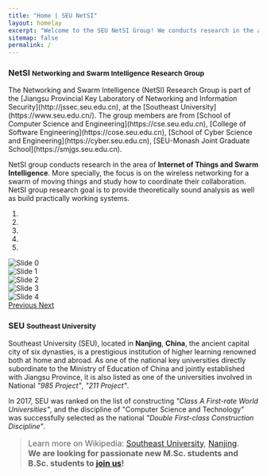 ```yaml
---
title: "Home | SEU NetSI"
layout: homelay
excerpt: "Welcome to the SEU NetSI Group! We conducts research in the area of Internet of Things and Swarm Intelligence. Our goal is to provide theoretically sound analysis as well as build practically working systems."
sitemap: false
permalink: /
---
```


<div class="page-container">
<div class="page-header">
  <h3>NetSI <small>Networking and Swarm Intelligence Research Group</small></h3>
</div>

<div class="justify-text">
The Networking and Swarm Intelligence (NetSI) Research Group is part of the [Jiangsu Provincial Key Laboratory of Networking and Information Security](http://jssec.seu.edu.cn), 
at the [Southeast University](https://www.seu.edu.cn/). 
The group members are from 
[School of Computer Science and Engineering](https://cse.seu.edu.cn), 
[College of Software Engineering](https://cose.seu.edu.cn), 
[School of Cyber Science and Engineering](https://cyber.seu.edu.cn), 
[SEU-Monash Joint Graduate School](https://smjgs.seu.edu.cn).

NetSI group conducts research in the area of <b>Internet of Things and Swarm Intelligence</b>.
More specially, the focus is on the wireless networking for a swarm of moving things and study how to coordinate their collaboration.
NetSI group research goal is to provide theoretically sound analysis as well as build practically working systems.
</div>
<div markdown="0" id="carousel" class="carousel slide home-carousel" data-ride="carousel" data-interval="4000" data-pause="hover" >
    <!-- Menu -->
    <ol class="carousel-indicators">
        <li data-target="#carousel" data-slide-to="0" class="active"></li>
        <li data-target="#carousel" data-slide-to="1"></li>
        <li data-target="#carousel" data-slide-to="2"></li>
        <li data-target="#carousel" data-slide-to="3"></li>
        <li data-target="#carousel" data-slide-to="4"></li>
    </ol>
    <!-- Items -->
    <div class="carousel-inner" markdown="0">
        <div class="item active">
            <img class="img-responsive img-rounded" src="{{ site.url }}{{ site.baseurl }}/images/homepic/slider/devswarms.jpeg" alt="Slide 0" />
        </div>
        <div class="item">
            <img class="img-responsive img-rounded" src="{{ site.url }}{{ site.baseurl }}/images/homepic/slider/slide4.png" alt="Slide 1" />
        </div>
        <div class="item">
            <img class="img-responsive img-rounded" src="{{ site.url }}{{ site.baseurl }}/images/homepic/slider/slide1.png" alt="Slide 2" />
        </div>
        <div class="item">
            <img class="img-responsive img-rounded" src="{{ site.url }}{{ site.baseurl }}/images/homepic/slider/slide2.png" alt="Slide 3" />
        </div>
        <div class="item">
            <img class="img-responsive img-rounded" src="{{ site.url }}{{ site.baseurl }}/images/homepic/slider/slide3.png" alt="Slide 4" />
        </div>
    </div>
    
  <a class="left carousel-control" href="#carousel" role="button" data-slide="prev">
    <span class="glyphicon glyphicon-chevron-left" aria-hidden="true"></span>
    <span class="sr-only">Previous</span>
  </a>
  <a class="right carousel-control" href="#carousel" role="button" data-slide="next">
    <span class="glyphicon glyphicon-chevron-right" aria-hidden="true"></span>
    <span class="sr-only">Next</span>
  </a>
</div>



<div class="page-header">
  <h3>SEU <small>Southeast University</small></h3>
</div>
<div class="justify-text">
Southeast University (SEU), located in <b>Nanjing</b>, <b>China</b>, the ancient capital city of six dynasties, is a prestigious institution of higher learning renowned both at home and abroad. As one of the national key universities directly subordinate to the Ministry of Education of China and jointly established with Jiangsu Province, it is also listed as one of the universities involved in National <em>"985 Project"</em>, <em>"211 Project"</em>.

In 2017, SEU was ranked on the list of constructing <em>"Class A First-rate World Universities"</em>, and the discipline of "Computer Science and Technology" was successfully selected as the national <em>"Double First-class Construction Discipline"</em>.

<blockquote>
<p style="font-size: 16px;">
Learn more on Wikipedia: <a href="https://en.wikipedia.org/wiki/Southeast_University" target="_blank">Southeast University</a>, <a href="https://en.wikipedia.org/wiki/Nanjing" target="_blank">Nanjing</a>. <br>
<strong>We are looking for passionate new M.Sc. students and B.Sc. students to <a href="{{ site.url }}{{ site.baseurl }}/admission">join us</a>!</strong>
</p>
</blockquote>
</div>
